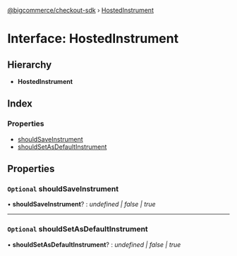 [@bigcommerce/checkout-sdk](../README.md) › [HostedInstrument](hostedinstrument.md)

# Interface: HostedInstrument

## Hierarchy

* **HostedInstrument**

## Index

### Properties

* [shouldSaveInstrument](hostedinstrument.md#optional-shouldsaveinstrument)
* [shouldSetAsDefaultInstrument](hostedinstrument.md#optional-shouldsetasdefaultinstrument)

## Properties

### `Optional` shouldSaveInstrument

• **shouldSaveInstrument**? : *undefined | false | true*

___

### `Optional` shouldSetAsDefaultInstrument

• **shouldSetAsDefaultInstrument**? : *undefined | false | true*
